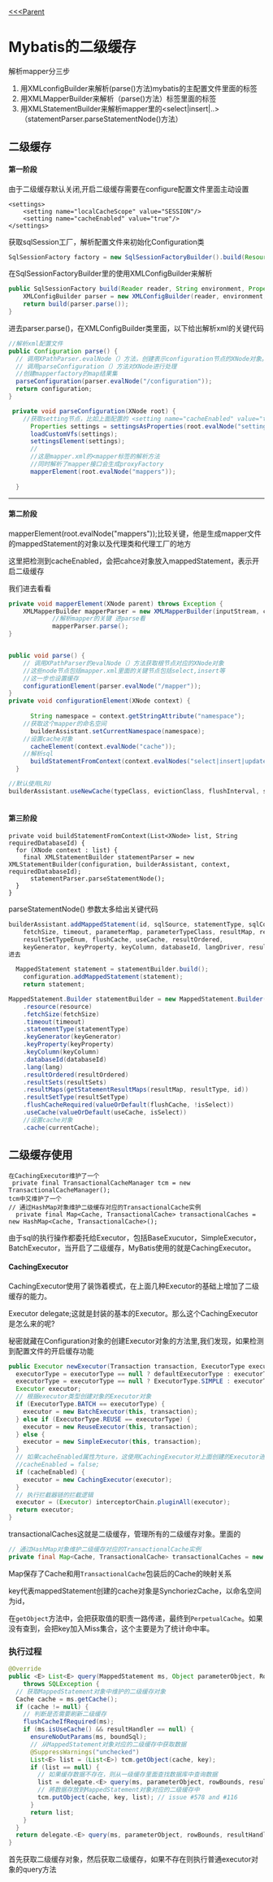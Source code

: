 [<<<Parent](README.md)
# Mybatis的二级缓存

解析mapper分三步

1. 用XMLconfigBuilder来解析(parse()方法)mybatis的主配置文件里面的<configure>标签
2. 用XMLMapperBuilder来解析（parse()方法）<configure>标签里面的<mapper>标签
3. 用XMLStatementBuilder来解析mapper里的<select|insert|..>（statementParser.parseStatementNode()方法）

## 二级缓存

#### 第一阶段

由于二级缓存默认关闭,开启二级缓存需要在configure配置文件里面主动设置

```
<settings>
    <setting name="localCacheScope" value="SESSION"/>
    <setting name="cacheEnabled" value="true"/>
</settings>
```

获取sqlSession工厂，解析配置文件来初始化Configuration类

```java
SqlSessionFactory factory = new SqlSessionFactoryBuilder().build(Resources.getResourceAsReader("mybatis-config2.xml"));
```

在SqlSessionFactoryBuilder里的使用XMLConfigBuilder来解析

```java
public SqlSessionFactory build(Reader reader, String environment, Properties properties) {
    XMLConfigBuilder parser = new XMLConfigBuilder(reader, environment, properties);
    return build(parser.parse());
}
```

进去parser.parse()，在XMLConfigBuilder类里面，以下给出解析xml的关键代码

```java
//解析xml配置文件
public Configuration parse() {
  // 调用XPathParser.evalNode（）方法，创建表示configuration节点的XNode对象。
  // 调用parseConfiguration（）方法对XNode进行处理
  //创建mapperfactory的map结果集
  parseConfiguration(parser.evalNode("/configuration"));
  return configuration;
}

 private void parseConfiguration(XNode root) {
  	//获取setting节点，比如上面配置的 <setting name="cacheEnabled" value="true"/>
      Properties settings = settingsAsProperties(root.evalNode("settings"));
      loadCustomVfs(settings);
      settingsElement(settings);
      //
      //这是mapper.xml的<mapper标签的解析方法
      //同时解析了mapper接口会生成proxyFactory
      mapperElement(root.evalNode("mappers"));
   
  }


```

------

#### 第二阶段

mapperElement(root.evalNode("mappers"));比较关键，他是生成mapper文件的mappedStatement的对象以及代理类和代理工厂的地方

这里把检测到cacheEnabled，会把cahce对象放入mappedStatement，表示开启二级缓存

我们进去看看

```java
private void mapperElement(XNode parent) throws Exception {
    XMLMapperBuilder mapperParser = new XMLMapperBuilder(inputStream, configuration, resource, configuration.getSqlFragments());
            //解析mapper的关键 进parse看
            mapperParser.parse();
}


public void parse() {
    // 调用XPathParser的evalNode（）方法获取根节点对应的XNode对象
    //这些node节点包括mapper.xml里面的关键节点包括select,insert等
    //这一步也设置缓存
    configurationElement(parser.evalNode("/mapper"));
}
private void configurationElement(XNode context) {
   
      String namespace = context.getStringAttribute("namespace");
    //获取这个mapper的命名空间
      builderAssistant.setCurrentNamespace(namespace);
    //设置cache对象
      cacheElement(context.evalNode("cache"));
    //解析sql
      buildStatementFromContext(context.evalNodes("select|insert|update|delete"));
  } 

//默认使用LRU
builderAssistant.useNewCache(typeClass, evictionClass, flushInterval, size, readWrite, blocking, props);
    
```

#### 第三阶段

```
private void buildStatementFromContext(List<XNode> list, String requiredDatabaseId) {
  for (XNode context : list) {
    final XMLStatementBuilder statementParser = new XMLStatementBuilder(configuration, builderAssistant, context, requiredDatabaseId);
      statementParser.parseStatementNode();
  }
}
```

parseStatementNode() 参数太多给出关键代码

```java
builderAssistant.addMappedStatement(id, sqlSource, statementType, sqlCommandType,
    fetchSize, timeout, parameterMap, parameterTypeClass, resultMap, resultTypeClass,
    resultSetTypeEnum, flushCache, useCache, resultOrdered, 
    keyGenerator, keyProperty, keyColumn, databaseId, langDriver, resultSets);
进去	

  MappedStatement statement = statementBuilder.build();
    configuration.addMappedStatement(statement);
    return statement;
```

```java
MappedStatement.Builder statementBuilder = new MappedStatement.Builder(configuration, id, sqlSource, sqlCommandType)
    .resource(resource)
    .fetchSize(fetchSize)
    .timeout(timeout)
    .statementType(statementType)
    .keyGenerator(keyGenerator)
    .keyProperty(keyProperty)
    .keyColumn(keyColumn)
    .databaseId(databaseId)
    .lang(lang)
    .resultOrdered(resultOrdered)
    .resultSets(resultSets)
    .resultMaps(getStatementResultMaps(resultMap, resultType, id))
    .resultSetType(resultSetType)
    .flushCacheRequired(valueOrDefault(flushCache, !isSelect))
    .useCache(valueOrDefault(useCache, isSelect))
    //设置cache对象
    .cache(currentCache);
```

## 二级缓存使用

```
在CachingExecutor维护了一个
 private final TransactionalCacheManager tcm = new TransactionalCacheManager();
tcm中又维护了一个
// 通过HashMap对象维护二级缓存对应的TransactionalCache实例
  private final Map<Cache, TransactionalCache> transactionalCaches = new HashMap<Cache, TransactionalCache>();

```

  由于sql的执行操作都委托给Executor，包括BaseExucutor，SimpleExecutor，BatchExecutor，当开启了二级缓存，MyBatis使用的就是CachingExecutor。

#### CachingExecutor

CachingExecutor使用了装饰着模式，在上面几种Executor的基础上增加了二级缓存的能力。

Executor delegate;这就是封装的基本的Executor。那么这个CachingExecutor是怎么来的呢?

秘密就藏在Configuration对象的创建Executor对象的方法里,我们发现，如果检测到配置文件的开启缓存功能

```java
public Executor newExecutor(Transaction transaction, ExecutorType executorType) {
  executorType = executorType == null ? defaultExecutorType : executorType;
  executorType = executorType == null ? ExecutorType.SIMPLE : executorType;
  Executor executor;
  // 根据executor类型创建对象的Executor对象
  if (ExecutorType.BATCH == executorType) {
    executor = new BatchExecutor(this, transaction);
  } else if (ExecutorType.REUSE == executorType) {
    executor = new ReuseExecutor(this, transaction);
  } else {
    executor = new SimpleExecutor(this, transaction);
  }
  // 如果cacheEnabled属性为ture，这使用CachingExecutor对上面创建的Executor进行装饰
  //cacheEnabled = false;
  if (cacheEnabled) {
    executor = new CachingExecutor(executor);
  }
  // 执行拦截器链的拦截逻辑
  executor = (Executor) interceptorChain.pluginAll(executor);
  return executor;
}
```

transactionalCaches这就是二级缓存，管理所有的二级缓存对象。里面的

```java
// 通过HashMap对象维护二级缓存对应的TransactionalCache实例
private final Map<Cache, TransactionalCache> transactionalCaches = new HashMap<Cache, TransactionalCache>();
```

Map保存了Cache和用`TransactionalCache`包装后的Cache的映射关系

key代表mappedStatement创建的cache对象是SynchoriezCache，以命名空间为id，

在`getObject`方法中，会把获取值的职责一路传递，最终到`PerpetualCache`。如果没有查到，会把key加入Miss集合，这个主要是为了统计命中率。

### 执行过程

```java
@Override
public <E> List<E> query(MappedStatement ms, Object parameterObject, RowBounds rowBounds, ResultHandler resultHandler, CacheKey key, BoundSql boundSql)
    throws SQLException {
  // 获取MappedStatement对象中维护的二级缓存对象
  Cache cache = ms.getCache();
  if (cache != null) {
    // 判断是否需要刷新二级缓存
    flushCacheIfRequired(ms);
    if (ms.isUseCache() && resultHandler == null) {
      ensureNoOutParams(ms, boundSql);
      // 从MappedStatement对象对应的二级缓存中获取数据
      @SuppressWarnings("unchecked")
      List<E> list = (List<E>) tcm.getObject(cache, key);
      if (list == null) {
        // 如果缓存数据不存在，则从一级缓存里面查找数据库中查询数据
        list = delegate.<E> query(ms, parameterObject, rowBounds, resultHandler, key, boundSql);
        // 將数据存放到MappedStatement对象对应的二级缓存中
        tcm.putObject(cache, key, list); // issue #578 and #116
      }
      return list;
    }
  }
  return delegate.<E> query(ms, parameterObject, rowBounds, resultHandler, key, boundSql);
}
```

首先获取二级缓存对象，然后获取二级缓存，如果不存在则执行普通executor对象的query方法